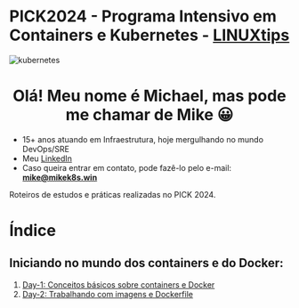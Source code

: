 # PICK2024 - Programa Intensivo em Containers e Kubernetes - [LINUXtips](https://linuxtips.io)

![kubernetes](https://images.ctfassets.net/aoyx73g9h2pg/4MVisgB3MUS6sZygJj1t62/6d4510510034795355b3aa1dbbda2271/13KHqH2x9VqVvOeYb_AbRvc6Zwo5AGyvM_3-Featured-1024x572.jpg)



<h1 align="center">Olá! Meu nome é Michael, mas pode me chamar de Mike 😀</h1>

- 15+ anos atuando em Infraestrutura, hoje mergulhando no mundo DevOps/SRE
- Meu [LinkedIn](https://www.linkedin.com/in/michaelsmarcos)
- Caso queira entrar em contato, pode fazê-lo pelo e-mail: [**mike@mikek8s.win**](mailto:mike@mikek8s.win)


Roteiros de estudos e práticas realizadas no PICK 2024.

# Índice

## Iniciando no mundo dos containers e do Docker:
1. [Day-1: Conceitos básicos sobre containers e Docker](https://github.com/mikesmarcos/pick-2024/tree/main/aulas/docker/day-1)
2. [Day-2: Trabalhando com imagens e Dockerfile](https://github.com/mikesmarcos/pick-2024/tree/main/aulas/docker/day-2)